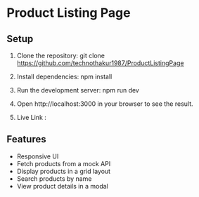 # Product Listing Page

## Setup

1. Clone the repository:
    git clone https://github.com/technothakur1987/ProductListingPage
     
2. Install dependencies:
    npm install
   
3. Run the development server:
    npm run dev

4. Open http://localhost:3000 in your browser to see the result.

5. Live Link : 
## Features

- Responsive UI
- Fetch products from a mock API
- Display products in a grid layout
- Search products by name
- View product details in a modal
